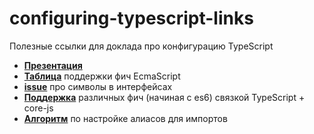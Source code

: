 # configuring-typescript-links
Полезные ссылки для доклада про конфигурацию TypeScript

* **[Презентация](https://)**
* **[Таблица](https://docs.google.com/spreadsheets/d/1ni6JMwEc-uq65fYVF3fI4RnOIuPBsL_oTBxN2wefAEg/edit?usp=sharing)** поддержки фич EcmaScript
* **[issue](https://github.com/microsoft/TypeScript/issues/1863)** про символы в интерфейсах
* **[Поддержка](https://kangax.github.io/compat-table/es6/)** различных фич (начиная с es6) связкой TypeScript + core-js
* **[Алгоритм]()** по настройке алиасов для импортов
